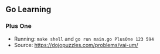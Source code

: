 ## Go Learning

### Plus One

- Running: `make shell` and `go run main.go PlusOne 123 594`
- Source: https://dojopuzzles.com/problems/vai-um/